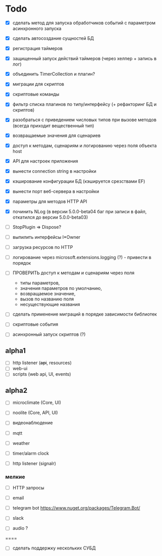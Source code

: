 ﻿# Todo

- [x] сделать метод для запуска обработчиков событий с параметром асинхронного запуска
- [x] сделать автосоздание сущностей БД
- [x] регистрация таймеров 
- [x] защищенный запуск действий таймеров (через хелпер + запись в лог)
- [x] объединить TimerCollection и плагин?
- [x] миграции для скриптов
- [x] скриптовые команды
- [x] фильтр списка плагинов по типу/интерфейсу (+ рефакторинг БД и скриптов)
- [x] разобраться с приведением числовых типов при вызове методов (всегда приходит вещественный тип)
- [x] возвращаемые значения для сценариев
- [x] доступ к методам, сценариям и логированию через поля объекта host
- [x] API для настроек приложения
- [x] вынести connection string в настройки
- [x] кэширование конфигурации БД (кэшируется срезствами EF)
- [x] вынести порт веб-сервера в настройки
- [x] параметры для методов HTTP API
- [x] починить NLog (в версии 5.0.0-beta04 баг при записи в файл, откатился до версии 5.0.0-beta03)



- [ ] StopPlugin => Dispose?

- [ ] выпилить интерфейсы I*Owner
- [ ] загрузка ресурсов по HTTP
- [ ] логирование через microsoft.extensions.logging (?) - привести в порядок

- [ ] ПРОВЕРИТЬ доступ к методам и сценариям через поля
  - типы параметров, 
  - значения параметров по умолчанию, 
  - возвращаемое значение, 
  - вызов по названию поля
  - несуществующие названия
- [ ] сделать применение миграций в порядке зависимости библиотек

- [ ] скриптовые события
- [ ] асинхронный запуск скриптов (?)

## alpha1

- [ ] http listener (~~api~~, resources)
- [ ] web-ui
- [ ] scripts (web api, UI, events)

## alpha2

- [ ] microclimate (Core, UI)
- [ ] noolite (Core, API, UI)
- [ ] видеонаблюдение
- [ ] mqtt
- [ ] weather
- [ ] timer/alarm clock
- [ ] http listener (signalr)


### мелкие

- [ ] HTTP запросы
- [ ] email
- [ ] telegram bot https://www.nuget.org/packages/Telegram.Bot/
- [ ] slack

- [ ] audio ?

====

- [ ] сделать поддержку нескольких СУБД

